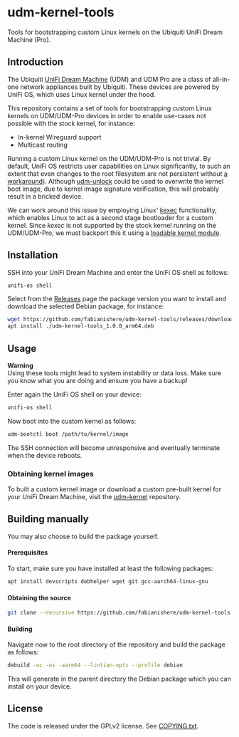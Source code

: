# udm-kernel-tools
Tools for bootstrapping custom Linux kernels on the Ubiquiti UniFi Dream
Machine (Pro).

## Introduction
The Ubiquiti [UniFi Dream Machine](https://unifi-network.ui.com/dreammachine)
(UDM) and UDM Pro are a class of all-in-one network appliances built by Ubiquiti.
These devices are powered by UniFi OS, which uses Linux kernel under the hood.

This repository contains a set of tools for bootstrapping custom Linux kernels on
UDM/UDM-Pro devices in order to enable use-cases not possible with the stock kernel, for instance:

- In-kernel Wireguard support
- Multicast routing

Running a custom Linux kernel on the UDM/UDM-Pro is not trivial. By default,
UniFi OS restricts user capabilities on Linux significantly, to such an extent
that even changes to the root filesystem are not persistent without [a workaround](https://github.com/boostchicken/udm-utilities/tree/master/on-boot-script)).
Although [udm-unlock](https://github.com/fabianishere/udm-unlock) could be used
to overwrite the kernel boot image, due to kernel image signature verification,
this will probably result in a bricked device.

We can work around this issue by employing Linux' [kexec](https://en.wikipedia.org/wiki/Kexec)
functionality, which enables Linux to act as a second stage bootloader for a
custom kernel. Since _kexec_ is not supported by the stock kernel running on the
UDM/UDM-Pro, we must backport this it using a [loadable kernel module](https://github.com/fabianishere/kexec-mod).

## Installation
SSH into your UniFi Dream Machine and enter the UniFi OS shell as follows:
```bash
unifi-os shell
```

Select from the [Releases](https://github.com/fabianishere/pve-edge-kernel/releases) page
the package version you want to install and download the selected Debian package,
for instance:

```bash
wget https://github.com/fabianishere/udm-kernel-tools/releases/download/v1.0.0/udm-kernel-tools_1.0.0_arm64.deb
apt install ./udm-kernel-tools_1.0.0_arm64.deb
```

## Usage
**Warning**  
Using these tools might lead to system instability or data loss.
Make sure you know what you are doing and ensure you have a backup!

Enter again the UniFi OS shell on your device:
```bash
unifi-os shell
```

Now boot into the custom kernel as follows:
```bash
udm-bootctl boot /path/to/kernel/image
```
The SSH connection will become unresponsive and eventually terminate when the device reboots. 

### Obtaining kernel images
To built a custom kernel image or download a custom pre-built kernel for your
UniFi Dream Machine, visit the [udm-kernel](https://github.com/fabianishere/udm-kernel) repository.

## Building manually
You may also choose to build the package yourself.

#### Prerequisites
To start, make sure you have installed at least the following packages:

```bash
apt install devscripts debhelper wget git gcc-aarch64-linux-gnu
```

#### Obtaining the source
```bash
git clone --recursive https://github.com/fabianishere/udm-kernel-tools
```

#### Building
Navigate now to the root directory of the repository and build the package
as follows:
```bash
debuild -uc -us -aarm64 --lintian-opts --profile debian
```
This will generate in the parent directory the Debian package which you can
install on your device.

## License
The code is released under the GPLv2 license. See [COPYING.txt](/COPYING.txt).
